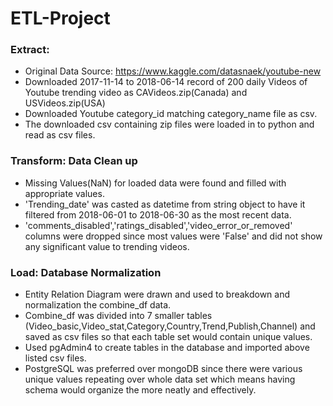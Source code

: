 # ETL-Project

### Extract:
* Original Data Source: https://www.kaggle.com/datasnaek/youtube-new
* Downloaded 2017-11-14 to 2018-06-14 record of 200 daily Videos of Youtube trending video as CAVideos.zip(Canada) and USVideos.zip(USA)
* Downloaded Youtube category_id matching category_name file as csv.
* The downloaded csv containing zip files were loaded in to python and read as csv files.

### Transform: Data Clean up
* Missing Values(NaN) for loaded data were found and filled with appropriate values.
* 'Trending_date' was casted as datetime from string object to have it filtered from 2018-06-01 to 2018-06-30 as the most recent data.
* 'comments_disabled','ratings_disabled','video_error_or_removed' columns were dropped since most values were 'False' and did not show any significant value to trending videos.

### Load: Database Normalization
* Entity Relation Diagram were drawn and used to breakdown and normalization the combine_df data.
* Combine_df was divided into 7 smaller tables (Video_basic,Video_stat,Category,Country,Trend,Publish,Channel) and saved as csv files so that each table set would contain unique values.
* Used pgAdmin4 to create tables in the database and imported above listed csv files.
* PostgreSQL was preferred over mongoDB since there were various unique values repeating over whole data set which means having schema would organize the more neatly and effectively.
